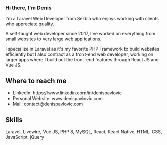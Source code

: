 ### Hi there, I'm Denis
I'm a Laravel Web Developer from Serbia who enjoys working with clients who appreciate quality.

A self-taught web developer since 2017, I've worked on everything from small websites to very large web applications.

I specialize in Laravel as it's my favorite PHP Framework to build websites efficiently but I also contract as a front-end web developer, working on larger apps where I build out the front-end features through React JS and Vue JS.

## Where to reach me
<ul>
<li>LinkedIn: https://www.linkedin.com/in/denispavlovic</li>
<li>Personal Website: www.denispavlovic.com</li>
<li>Mail: contact@denispavlovic.com</li>
</ul>

## Skills
Laravel, Livewire, Vue.JS, PHP 8, MySQL, React, React Native, HTML, CSS, JavaScript, jQuery



<!--
**itsdenispavlovic/itsdenispavlovic** is a ✨ _special_ ✨ repository because its `README.md` (this file) appears on your GitHub profile.

Here are some ideas to get you started:

- 🔭 I’m currently working on ...
- 🌱 I’m currently learning ...
- 👯 I’m looking to collaborate on ...
- 🤔 I’m looking for help with ...
- 💬 Ask me about ...
- 📫 How to reach me: ...
- 😄 Pronouns: ...
- ⚡ Fun fact: ...
-->
